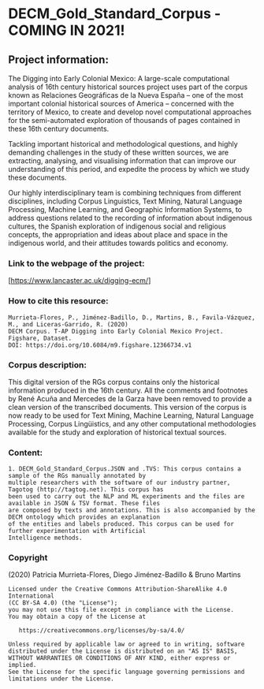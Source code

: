 # DECM_Gold_Standard_Corpus -COMING IN 2021!

## Project information: 
The Digging into Early Colonial Mexico: A large-scale computational analysis of 16th century historical sources project uses part of the corpus known as Relaciones Geográficas de la Nueva España – one of the most important colonial historical sources of America – concerned with the territory of Mexico, to create and develop novel computational approaches for the semi-automated exploration of thousands of pages contained in these 16th century documents.

Tackling important historical and methodological questions, and highly demanding challenges in the study of these written sources, we are extracting, analysing, and visualising information that can improve our understanding of this period, and expedite the process by which we study these documents.

Our highly interdisciplinary team is combining techniques from different disciplines, including Corpus Linguistics, Text Mining, Natural Language Processing, Machine Learning, and Geographic Information Systems, to address questions related to the recording of information about indigenous cultures, the Spanish exploration of indigenous social and religious concepts, the appropriation and ideas about place and space in the indigenous world, and their attitudes towards politics and economy. 

### Link to the webpage of the project: 
[https://www.lancaster.ac.uk/digging-ecm/]

### How to cite this resource: 
``` 
Murrieta-Flores, P., Jiménez-Badillo, D., Martins, B., Favila-Vázquez, M., and Liceras-Garrido, R. (2020) 
DECM Corpus. T-AP Digging into Early Colonial Mexico Project. Figshare, Dataset. 
DOI: https://doi.org/10.6084/m9.figshare.12366734.v1 
```
### Corpus description: 
This digital version of the RGs corpus contains only the historical information produced in the 16th century. All the comments and footnotes by René Acuña and Mercedes de la Garza have been removed to provide a clean version of the transcribed documents. This version of the corpus is now ready to be used for Text Mining, Machine Learning, Natural Language Processing, Corpus Lingüistics, and any other computational methodologies available for the study and exploration of historical textual sources. 

### Content: 
``` 
1. DECM_Gold_Standard_Corpus.JSON and .TVS: This corpus contains a sample of the RGs manually annotated by 
multiple researchers with the software of our industry partner, Tagotog (http://tagtog.net). This corpus has 
been used to carry out the NLP and ML experiments and the files are available in JSON & TSV format. These files 
are composed by texts and annotations. This is also accompanied by the DECM ontology which provides an explanation 
of the entities and labels produced. This corpus can be used for further experimentation with Artificial 
Intelligence methods.
``` 
### Copyright
(2020) Patricia Murrieta-Flores, Diego Jiménez-Badillo & Bruno Martins
``` 
Licensed under the Creative Commons Attribution-ShareAlike 4.0 International 
(CC BY-SA 4.0) (the "License");
you may not use this file except in compliance with the License.
You may obtain a copy of the License at

   https://creativecommons.org/licenses/by-sa/4.0/

Unless required by applicable law or agreed to in writing, software
distributed under the License is distributed on an "AS IS" BASIS,
WITHOUT WARRANTIES OR CONDITIONS OF ANY KIND, either express or implied.
See the License for the specific language governing permissions and
limitations under the License.
``` 

